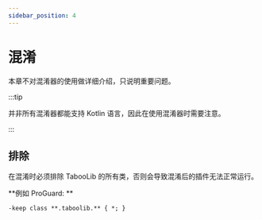 ```yaml
---
sidebar_position: 4
---
```


# 混淆

本章不对混淆器的使用做详细介绍，只说明重要问题。

:::tip

并非所有混淆器都能支持 Kotlin 语言，因此在使用混淆器时需要注意。

:::

## 排除

在混淆时必须排除 TabooLib 的所有类，否则会导致混淆后的插件无法正常运行。

**例如 ProGuard: **

```
-keep class **.taboolib.** { *; }
```